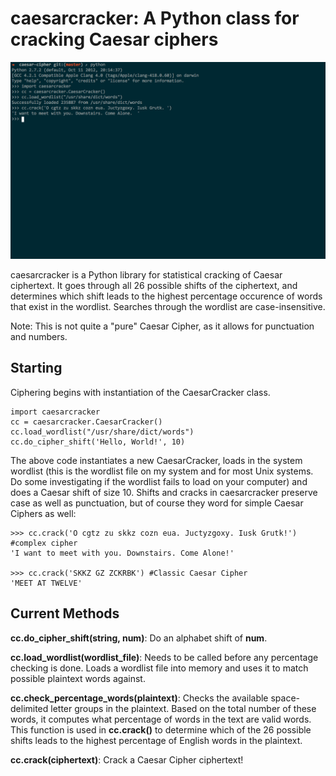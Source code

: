 caesarcracker: A Python class for cracking Caesar ciphers
==========================================================

![Alt text](screenshot.png "Screenshot")


caesarcracker is a Python library for statistical cracking of Caesar ciphertext. It goes through all 26 possible shifts of the ciphertext, and determines which shift leads to the highest percentage occurence of words that exist in the wordlist. Searches through the wordlist are case-insensitive.

Note: This is not quite a "pure" Caesar Cipher, as it allows for punctuation and numbers.

Starting
--------
Ciphering begins with instantiation of the CaesarCracker class.

```
import caesarcracker
cc = caesarcracker.CaesarCracker()
cc.load_wordlist("/usr/share/dict/words")
cc.do_cipher_shift('Hello, World!', 10)
```
The above code instantiates a new CaesarCracker, loads in the system wordlist (this is the wordlist file on my system and for most Unix systems. Do some investigating if the wordlist fails to load on your computer) and does a Caesar shift of size 10. Shifts and cracks in caesarcracker preserve case as well as punctuation, but of course they word for simple Caesar Ciphers as well:

```
>>> cc.crack('O cgtz zu skkz cozn eua. Juctyzgoxy. Iusk Grutk!') #complex cipher
'I want to meet with you. Downstairs. Come Alone!'

>>> cc.crack('SKKZ GZ ZCKRBK') #Classic Caesar Cipher
'MEET AT TWELVE'
```
Current Methods
---------------
**cc.do_cipher_shift(string, num)**: Do an alphabet shift of **num**.

**cc.load_wordlist(wordlist_file)**: Needs to be called before any percentage checking is done. Loads a wordlist file into memory and uses it to match possible plaintext words against.

**cc.check_percentage_words(plaintext)**: Checks the available space-delimited letter groups in the plaintext. Based on the total number of these words, it computes what percentage of words in the text are valid words. This function is used in **cc.crack()** to determine which of the 26 possible shifts leads to the highest percentage of English words in the plaintext.

**cc.crack(ciphertext)**: Crack a Caesar Cipher ciphertext!